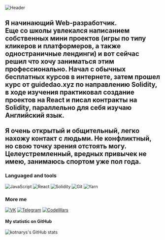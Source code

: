 ![Header](https://www.krojac.com/wp-content/uploads/2017/05/frontend-developer-1920x400.png)


## Я начинающий Web-разработчик.<br> Еще со школы увлекался написанием собственных мини проектов (игры по типу кликеров и платформеров, а также одностраничные лендинги) и вот сейчас решил что хочу заниматься этим профессионально. Начал с обычных бесплатных курсов в интернете, затем прошел курс от guidedao.xyz по направлению Solidity, в ходе изучения практиковал создание проектов на React и писал контракты на Solidity, параллельно для себя изучаю Английский язык.<br> <br> Я очень открытый и общительный, легко нахожу контакт с людьми. Не конфликтный, но свою точку зрения отстоять могу. Целеустремленный, вредных привычек не имею, занимаюсь спортом уже пол года.

### Languaged and tools

![JavaScript](https://img.shields.io/badge/-JavaScript-090909?style=for-the-badge&logo=JavaScript&logoColor=E9D54D)
![React](https://img.shields.io/badge/-React-090909?style=for-the-badge&logo=React&logoColor=47c5FB)
![Solidity](https://img.shields.io/badge/-Solidity-090909?style=for-the-badge&logo=Solidity&logoColor=47c5FB)
![Git](https://img.shields.io/badge/-Git-090909?style=for-the-badge&logo=Git&logoColor=orange)
![Yarn](https://img.shields.io/badge/-Yarn-090909?style=for-the-badge&logo=yarn&logoColor=blue)


### More me

[![VK](https://img.shields.io/badge/VK-090909?style=for-the-badge&logo=Vk&logoColor=blue)](https://vk.com/kotnarys)
[![Telegram](https://img.shields.io/badge/Telegram-090909?style=for-the-badge&logo=telegram&logoColor=47c5FB)](https://t.me/kotnarys)
[![CodeWars](https://img.shields.io/badge/CodeWars-090909?style=for-the-badge&logo=codewars&logoColor=orange)](https://www.codewars.com/users/kotnarys)

#### My statistic on GitHub

![kotnarys's GitHub stats](https://github-readme-stats.vercel.app/api?username=kotnarys&show_icons=true&hide=issues,contribs)
